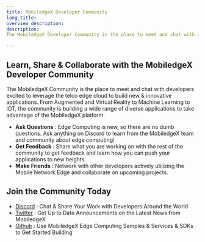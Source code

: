 ```yaml
---
title: MobiledgeX Developer Community
long_title: 
overview_description: 
description: 
The MobiledgeX Developer Community is the place to meet and chat with developers excited to leverage the Mobile Network edge cloud to build new and innovative applications

---
```


## Learn, Share &amp; Collaborate with the MobiledgeX Developer Community

The MobiledgeX Community is the place to meet and chat with developers excited to leverage the telco edge cloud to build new &amp; innovative applications. From Augmented and Virtual Reality to Machine Learning to IOT, the community is building a wide range of diverse applications to take advantage of the MobiledgeX platform.

- **Ask Questions** : Edge Computing is new, so there are no dumb questions. Ask anything on Discord to learn from the MobiledgeX team and community about edge computing!
- **Get Feedback** : Share what you are working on with the rest of the community to get feedback and learn how you can push your applications to new heights.
- **Make Friends** : Network with other developers actively utilizing the Mobile Network Edge and collaborate on upcoming projects.

<div class="next_steps" markdown="1">

## Join the Community Today

- [Discord](https://discord.gg/7jJH5ezeKq) : Chat &amp; Share Your Work with Developers Around the World
- [Twitter](https://twitter.com/MobiledgeX) : Get Up to Date Announcements on the Latest News from MobiledgeX
- [Github](https://github.com/mobiledgex) : Use MobiledgeX Edge Computing Samples &amp; Services &amp; SDKs to Get Started Building

</div>


